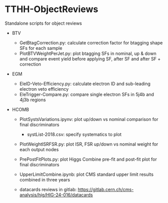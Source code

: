 # TTHH-ObjectReviews

Standalone scripts for object reviews

- BTV
  
  - GetBtagCorrection.py: calculate correction factor for btagging shape SFs for each sample
  - PlotBTVWeightPerJet.py: plot btagging SFs in nominal, up & down and compare event yield before applying SF, after SF and after SF + correction

- EGM
  
  - EleID-Veto-Efficiency.py: calculate electron ID and sub-leading electron veto efficiency
  - EleTrigger-Compare.py: compare single electron SFs in 5j4b and 4j3b regions

- HCOMB
  
  - PlotSystsVariations.ipynv: plot up/down vs nominal comparison for final discriminators
    - systList-2018.csv: specify systematics to plot

  - PlotWeightISRFSR.py: plot ISR, FSR up/down vs nominal weight for each output nodes
  - PrePostFitPlots.py: plot Higgs Combine pre-fit and post-fit plot for final discriminators
  - UpperLimitCombine.ipynb: plot CMS standard upper limit results combined in three years
  - datacards reviews in gitlab: https://gitlab.cern.ch/cms-analysis/hig/HIG-24-016/datacards

